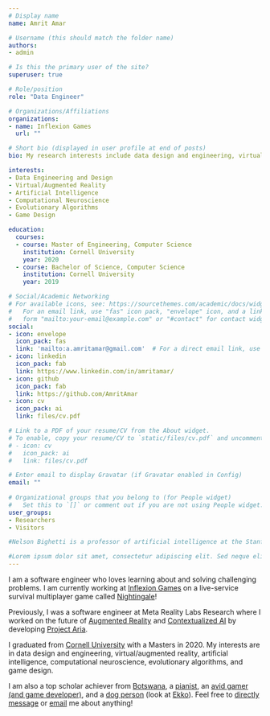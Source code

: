```yaml
---
# Display name
name: Amrit Amar

# Username (this should match the folder name)
authors:
- admin

# Is this the primary user of the site?
superuser: true

# Role/position
role: "Data Engineer"

# Organizations/Affiliations
organizations:
- name: Inflexion Games
  url: ""

# Short bio (displayed in user profile at end of posts)
bio: My research interests include data design and engineering, virtual/augmented reality, artificial intelligence (particularly alignment), computational neuroscience, and evolutionary algorithms.

interests:
- Data Engineering and Design
- Virtual/Augmented Reality
- Artificial Intelligence
- Computational Neuroscience
- Evolutionary Algorithms
- Game Design

education:
  courses:
  - course: Master of Engineering, Computer Science
    institution: Cornell University
    year: 2020
  - course: Bachelor of Science, Computer Science
    institution: Cornell University
    year: 2019

# Social/Academic Networking
# For available icons, see: https://sourcethemes.com/academic/docs/widgets/#icons
#   For an email link, use "fas" icon pack, "envelope" icon, and a link in the
#   form "mailto:your-email@example.com" or "#contact" for contact widget.
social:
- icon: envelope
  icon_pack: fas
  link: 'mailto:a.amritamar@gmail.com'  # For a direct email link, use "mailto:test@example.org".
- icon: linkedin
  icon_pack: fab
  link: https://www.linkedin.com/in/amritamar/
- icon: github
  icon_pack: fab
  link: https://github.com/AmritAmar
- icon: cv
  icon_pack: ai
  link: files/cv.pdf

# Link to a PDF of your resume/CV from the About widget.
# To enable, copy your resume/CV to `static/files/cv.pdf` and uncomment the lines below.  
# - icon: cv
#   icon_pack: ai
#   link: files/cv.pdf

# Enter email to display Gravatar (if Gravatar enabled in Config)
email: ""
  
# Organizational groups that you belong to (for People widget)
#   Set this to `[]` or comment out if you are not using People widget.  
user_groups:
- Researchers
- Visitors

#Nelson Bighetti is a professor of artificial intelligence at the Stanford AI Lab. His research interests include distributed robotics, mobile computing and programmable matter. He leads the Robotic Neurobiology group, which develops self-reconfiguring robots, systems of self-organizing robots, and mobile sensor networks. [link to Google!](http://google.com)

#Lorem ipsum dolor sit amet, consectetur adipiscing elit. Sed neque elit, tristique placerat feugiat ac, facilisis vitae arcu. Proin eget egestas augue. Praesent ut sem nec arcu pellentesque aliquet. Duis dapibus diam vel metus tempus vulputate.
---
```

I am a software engineer who loves learning about and solving challenging problems. I am currently working at [Inflexion Games](https://www.inflexion.io/) on a live-service survival multiplayer game called [Nightingale](https://www.youtube.com/watch?v=raSjAJcftMs)!

Previously, I was a software engineer at Meta Reality Labs Research where I worked on the future of [Augmented Reality](https://tech.fb.com/ar-vr/2021/03/inside-facebook-reality-labs-the-next-era-of-human-computer-interaction/) and [Contextualized AI](https://about.fb.com/news/2021/10/teaching-ai-to-view-the-world-through-your-eyes/) by developing [Project Aria](https://about.meta.com/realitylabs/projectaria/).

I graduated from [Cornell University](https://c.tenor.com/bFLnqeAN_LoAAAAC/andy-bernard-the-office.gif) with a Masters in 2020. My interests are in data design and engineering, virtual/augmented reality, artificial intelligence, computational neuroscience, evolutionary algorithms, and game design. 

I am also a top scholar achiever from [Botswana](https://pixabay.com/images/search/botswana/), a [pianist](https://www.youtube.com/playlist?list=PL3Lzx8hTbaGUHeR0KagT448zOcbd1PEo5), an [avid gamer (and game developer)](https://xkcd.com/606/), and a [dog person](https://www.youtube.com/watch?v=ah6fmNEtXFI&feature=emb_logo) (look at [Ekko](https://www.instagram.com/p/CLz7YHlpcVW/)). Feel free to [directly message](https://twitter.com/_SirHack3r) or [email](mailto:a.amritamar@gmail.com) me about anything!

